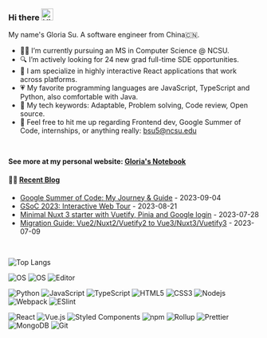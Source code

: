 ### Hi there <img src='https://qpluspicture.oss-cn-beijing.aliyuncs.com/6LjjQA/Hi.gif' alt='Hi' width="24"/>
My name's Gloria Su. A software engineer from China🇨🇳.
<!--
**Beking0912/Beking0912** is a ✨ _special_ ✨ repository because its `README.md` (this file) appears on your GitHub profile.

Here are some ideas to get you started:

- 🔭 I’m currently working on Modao
- 🌱 I’m currently learning ...
- 👯 I’m looking to collaborate on ...
- 🤔 I’m looking for help with ...
- 💬 Ask me about ...
- 📫 How to reach me: ...
- 😄 Pronouns: ...
- ⚡ Fun fact: ...
-->
- 🧗‍♀️ I’m currently pursuing an MS in Computer Science @ NCSU.
- 🔍 I’m actively looking for 24 new grad full-time SDE opportunities.
- 🧐 I am specialize in highly interactive React applications that work across platforms.
- 💗 My favorite programming languages are JavaScript, TypeScript and Python, also comfortable with Java.
- 🔑 My tech keywords: Adaptable, Problem solving, Code review, Open source.
- 📮 Feel free to hit me up regarding Frontend dev, Google Summer of Code, internships, or anything really: bsu5@ncsu.edu

<br /> 

**See more at my personal website: [Gloria's Notebook](https://beking0912.github.io/about/)**

#### 🤾‍♂️ <a href="https://tw93.fun" target="_blank">Recent Blog</a>

<!-- blog starts -->
* <a href='https://beking0912.github.io/2023/09/04/Google-Summer-of-Code/' target='_blank'>Google Summer of Code: My Journey & Guide</a> - 2023-09-04
* <a href='https://beking0912.github.io/2023/08/21/Open-Source-Journey-Guide-My-GSoC-2023/' target='_blank'>GSoC 2023: Interactive Web Tour</a> - 2023-08-21
* <a href='https://beking0912.github.io/2023/07/28/Minimal-Nuxt-3-starter-with-Vuetify-Pinia-and-Google-login/' target='_blank'>Minimal Nuxt 3 starter with Vuetify, Pinia and Google login</a> - 2023-07-28
* <a href='https://beking0912.github.io/2023/07/09/Migration-Guide-Vue2-Nuxt2-Vuetify2-to-Vue3-Nuxt3-Vuetify3/' target='_blank'>Migration Guide: Vue2/Nuxt2/Vuetify2 to Vue3/Nuxt3/Vuetify3</a> - 2023-07-09

<br />

<!-- ![beking's github stats](https://github-readme-stats.vercel.app/api?username=Beking0912&show_icons=true&count_private=true) -->
![Top Langs](https://github-readme-stats.vercel.app/api/top-langs/?username=Beking0912&layout=compact&count_private=true)

<p class="tech-icon">
  <img src="https://img.shields.io/badge/OS-macOS-informational?style=flat-square&amp;logo=apple&amp;logoColor=white"
    alt="OS" />
  <img src="https://img.shields.io/badge/OS-Linux-informational?style=flat-square&logo=linux&logoColor=white"
    alt="OS" />
  <img
    src="https://img.shields.io/badge/Editor-VSCode-blue?style=flat-square&amp;logo=visual-studio-code&amp;logoColor=white"
    alt="Editor" />
</p>
<p class="tech-icon">
  <img src="https://img.shields.io/badge/-Python-%232C3A42?style=flat-square&amp;logo=python" alt="Python" />
  <img
    src="https://img.shields.io/badge/-JavaScript-%23F7DF1C?style=flat-square&amp;logo=javascript&amp;logoColor=000000&amp;labelColor=%23F7DF1C&amp;color=%23FFCE5A"
    alt="JavaScript" />
  <img
    src="https://img.shields.io/badge/-TypeScript-%23F7DF1C?style=flat-square&amp;logo=typeScript&amp;logoColor=000000&amp;labelColor=%23CC6699&amp;color=%23CC6699"
    alt="TypeScript" />
  <img src="https://img.shields.io/badge/-HTML5-%23E44D27?style=flat-square&amp;logo=html5&amp;logoColor=ffffff"
    alt="HTML5" />
  <img src="https://img.shields.io/badge/-CSS3-%231572B6?style=flat-square&amp;logo=css3" alt="CSS3" />
  <img src="https://img.shields.io/badge/-Nodejs-43853d?style=flat-square&logo=Node.js&logoColor=white" alt="Nodejs" />
  <img src="https://img.shields.io/badge/-Webpack-%232C3A42?style=flat-square&amp;logo=webpack" alt="Webpack" />
  <img src="https://img.shields.io/badge/-ESLint-%234B32C3?style=flat-square&amp;logo=eslint" alt="ESlint" />
</p>
<p class="tech-icon">
  <img src="https://img.shields.io/badge/-React-%23282C34?style=flat-square&amp;logo=react" alt="React" />
  <img src="https://img.shields.io/badge/-Vue.js-%232c3e50?style=flat-square&logo=Vue.js" alt="Vue.js" />
  <img
    src="https://img.shields.io/badge/-Styled_Components-db7092?style=flat-square&logo=styled-components&logoColor=white"
    alt="Styled Components" />
  <img alt="npm" src="https://img.shields.io/badge/-NPM-CB3837?style=flat-square&logo=npm&logoColor=white" />
  <img alt="Rollup"
    src="https://img.shields.io/badge/-Rollup-EC4A3F?style=flat-square&logo=rollup.js&logoColor=white" />
  <img alt="Prettier"
    src="https://img.shields.io/badge/-Prettier-F7B93E?style=flat-square&logo=prettier&logoColor=white" />
  <img alt="MongoDB"
    src="https://img.shields.io/badge/-MongoDB-13aa52?style=flat-square&logo=mongodb&logoColor=white" />
  <img src="https://img.shields.io/badge/-Git-%23F05032?style=flat-square&amp;logo=git&amp;logoColor=%23ffffff"
    alt="Git" />
</p>
